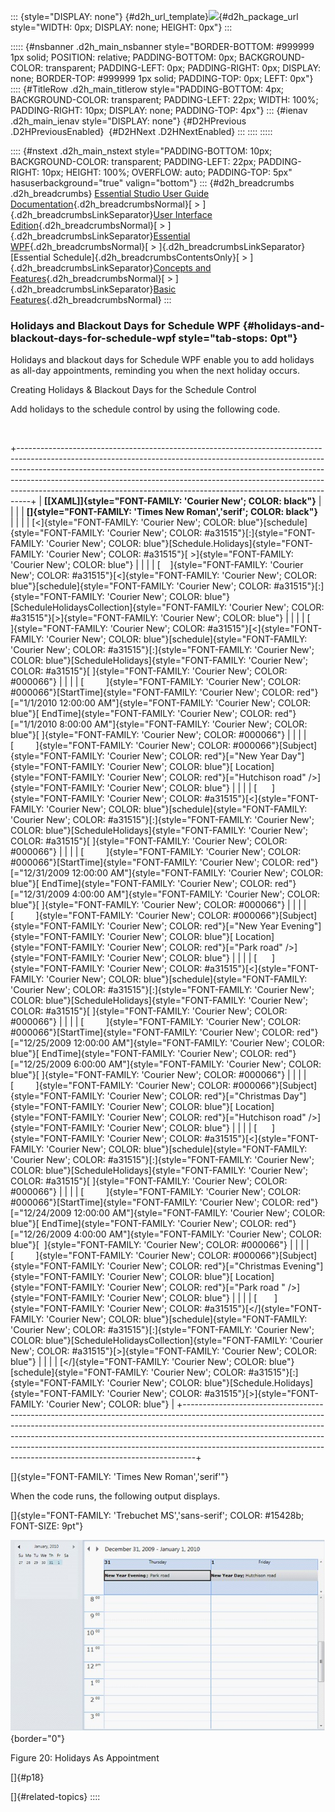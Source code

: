::: {style="DISPLAY: none"}
[](ms-xhelp:///?Id=d2h_url_template){#d2h_url_template}![](!package_url!){#d2h_package_url style="WIDTH: 0px; DISPLAY: none; HEIGHT: 0px"}
:::

::::: {#nsbanner .d2h_main_nsbanner style="BORDER-BOTTOM: #999999 1px solid; POSITION: relative; PADDING-BOTTOM: 0px; BACKGROUND-COLOR: transparent; PADDING-LEFT: 0px; PADDING-RIGHT: 0px; DISPLAY: none; BORDER-TOP: #999999 1px solid; PADDING-TOP: 0px; LEFT: 0px"}
:::: {#TitleRow .d2h_main_titlerow style="PADDING-BOTTOM: 4px; BACKGROUND-COLOR: transparent; PADDING-LEFT: 22px; WIDTH: 100%; PADDING-RIGHT: 10px; DISPLAY: none; PADDING-TOP: 4px"}
::: {#ienav .d2h_main_ienav style="DISPLAY: none"}
[](ms-xhelp:///?Id=07010621-ee60-4750-abe9-7f3e6b0a57c6){#D2HPrevious .D2HPreviousEnabled}  [](ms-xhelp:///?Id=24f6dac7-d9d9-4a61-88c0-84a541f17781){#D2HNext .D2HNextEnabled}
:::
::::
:::::

:::: {#nstext .d2h_main_nstext style="PADDING-BOTTOM: 10px; BACKGROUND-COLOR: transparent; PADDING-LEFT: 22px; PADDING-RIGHT: 10px; HEIGHT: 100%; OVERFLOW: auto; PADDING-TOP: 5px" hasuserbackground="true" valign="bottom"}
::: {#d2h_breadcrumbs .d2h_breadcrumbs}
[Essential Studio User Guide Documentation](ms-xhelp:///?Id=12457748-09e3-4d74-a240-8e049cedf030){.d2h_breadcrumbsNormal}[ \> ]{.d2h_breadcrumbsLinkSeparator}[User Interface Edition](ms-xhelp:///?Id=c29296b7-531c-413b-a0ec-488ca1f7f669){.d2h_breadcrumbsNormal}[ \> ]{.d2h_breadcrumbsLinkSeparator}[Essential WPF](ms-xhelp:///?Id=7f4f82c5-151c-4262-94d0-75c4626c77bc){.d2h_breadcrumbsNormal}[ \> ]{.d2h_breadcrumbsLinkSeparator}[Essential Schedule]{.d2h_breadcrumbsContentsOnly}[ \> ]{.d2h_breadcrumbsLinkSeparator}[Concepts and Features](ms-xhelp:///?Id=7a8d4b17-d8b0-4ff4-a562-1b876329b0f4){.d2h_breadcrumbsNormal}[ \> ]{.d2h_breadcrumbsLinkSeparator}[Basic Features](ms-xhelp:///?Id=ea68be89-135e-489c-9ec3-16f72298a52d){.d2h_breadcrumbsNormal}
:::

### Holidays and Blackout Days for Schedule WPF {#holidays-and-blackout-days-for-schedule-wpf style="tab-stops: 0pt"}

Holidays and blackout days for Schedule WPF enable you to add holidays as all-day appointments, reminding you when the next holiday occurs.

Creating Holidays & Blackout Days for the Schedule Control

Add holidays to the schedule control by using the following code.

 

+---------------------------------------------------------------------------------------------------------------------------------------------------------------------------------------------------------------------------------------------------------------------------------------------------------------------------------------------------------------------------------------------------------+
| **[\[XAML\]]{style="FONT-FAMILY: 'Courier New'; COLOR: black"}**                                                                                                                                                                                                                                                                                                                                        |
|                                                                                                                                                                                                                                                                                                                                                                                                         |
| **[]{style="FONT-FAMILY: 'Times New Roman','serif'; COLOR: black"}**                                                                                                                                                                                                                                                                                                                                    |
|                                                                                                                                                                                                                                                                                                                                                                                                         |
| [\<]{style="FONT-FAMILY: 'Courier New'; COLOR: blue"}[schedule]{style="FONT-FAMILY: 'Courier New'; COLOR: #a31515"}[:]{style="FONT-FAMILY: 'Courier New'; COLOR: blue"}[Schedule.Holidays]{style="FONT-FAMILY: 'Courier New'; COLOR: #a31515"}[ \>]{style="FONT-FAMILY: 'Courier New'; COLOR: blue"}                                                                                                    |
|                                                                                                                                                                                                                                                                                                                                                                                                         |
| [    ]{style="FONT-FAMILY: 'Courier New'; COLOR: #a31515"}[\<]{style="FONT-FAMILY: 'Courier New'; COLOR: blue"}[schedule]{style="FONT-FAMILY: 'Courier New'; COLOR: #a31515"}[:]{style="FONT-FAMILY: 'Courier New'; COLOR: blue"}[ScheduleHolidaysCollection]{style="FONT-FAMILY: 'Courier New'; COLOR: #a31515"}[\>]{style="FONT-FAMILY: 'Courier New'; COLOR: blue"}                                  |
|                                                                                                                                                                                                                                                                                                                                                                                                         |
| [      ]{style="FONT-FAMILY: 'Courier New'; COLOR: #a31515"}[\<]{style="FONT-FAMILY: 'Courier New'; COLOR: blue"}[schedule]{style="FONT-FAMILY: 'Courier New'; COLOR: #a31515"}[:]{style="FONT-FAMILY: 'Courier New'; COLOR: blue"}[ScheduleHolidays]{style="FONT-FAMILY: 'Courier New'; COLOR: #a31515"}[ ]{style="FONT-FAMILY: 'Courier New'; COLOR: #000066"}                                        |
|                                                                                                                                                                                                                                                                                                                                                                                                         |
| [         ]{style="FONT-FAMILY: 'Courier New'; COLOR: #000066"}[StartTime]{style="FONT-FAMILY: 'Courier New'; COLOR: red"}[=\"1/1/2010 12:00:00 AM\"]{style="FONT-FAMILY: 'Courier New'; COLOR: blue"}[ EndTime]{style="FONT-FAMILY: 'Courier New'; COLOR: red"}[=\"1/1/2010 8:00:00 AM\"]{style="FONT-FAMILY: 'Courier New'; COLOR: blue"}[ ]{style="FONT-FAMILY: 'Courier New'; COLOR: #000066"}      |
|                                                                                                                                                                                                                                                                                                                                                                                                         |
| [         ]{style="FONT-FAMILY: 'Courier New'; COLOR: #000066"}[Subject]{style="FONT-FAMILY: 'Courier New'; COLOR: red"}[=\"New Year Day\"]{style="FONT-FAMILY: 'Courier New'; COLOR: blue"}[ Location]{style="FONT-FAMILY: 'Courier New'; COLOR: red"}[=\"Hutchison road\" /\>]{style="FONT-FAMILY: 'Courier New'; COLOR: blue"}                                                                       |
|                                                                                                                                                                                                                                                                                                                                                                                                         |
| [      ]{style="FONT-FAMILY: 'Courier New'; COLOR: #a31515"}[\<]{style="FONT-FAMILY: 'Courier New'; COLOR: blue"}[schedule]{style="FONT-FAMILY: 'Courier New'; COLOR: #a31515"}[:]{style="FONT-FAMILY: 'Courier New'; COLOR: blue"}[ScheduleHolidays]{style="FONT-FAMILY: 'Courier New'; COLOR: #a31515"}[ ]{style="FONT-FAMILY: 'Courier New'; COLOR: #000066"}                                        |
|                                                                                                                                                                                                                                                                                                                                                                                                         |
| [         ]{style="FONT-FAMILY: 'Courier New'; COLOR: #000066"}[StartTime]{style="FONT-FAMILY: 'Courier New'; COLOR: red"}[=\"12/31/2009 12:00:00 AM\"]{style="FONT-FAMILY: 'Courier New'; COLOR: blue"}[ EndTime]{style="FONT-FAMILY: 'Courier New'; COLOR: red"}[=\"12/31/2009 4:00:00 AM\"]{style="FONT-FAMILY: 'Courier New'; COLOR: blue"}[ ]{style="FONT-FAMILY: 'Courier New'; COLOR: #000066"}  |
|                                                                                                                                                                                                                                                                                                                                                                                                         |
| [         ]{style="FONT-FAMILY: 'Courier New'; COLOR: #000066"}[Subject]{style="FONT-FAMILY: 'Courier New'; COLOR: red"}[=\"New Year Evening\"]{style="FONT-FAMILY: 'Courier New'; COLOR: blue"}[ Location]{style="FONT-FAMILY: 'Courier New'; COLOR: red"}[=\"Park road\" /\>]{style="FONT-FAMILY: 'Courier New'; COLOR: blue"}                                                                        |
|                                                                                                                                                                                                                                                                                                                                                                                                         |
| [      ]{style="FONT-FAMILY: 'Courier New'; COLOR: #a31515"}[\<]{style="FONT-FAMILY: 'Courier New'; COLOR: blue"}[schedule]{style="FONT-FAMILY: 'Courier New'; COLOR: #a31515"}[:]{style="FONT-FAMILY: 'Courier New'; COLOR: blue"}[ScheduleHolidays]{style="FONT-FAMILY: 'Courier New'; COLOR: #a31515"}[ ]{style="FONT-FAMILY: 'Courier New'; COLOR: #000066"}                                        |
|                                                                                                                                                                                                                                                                                                                                                                                                         |
| [         ]{style="FONT-FAMILY: 'Courier New'; COLOR: #000066"}[StartTime]{style="FONT-FAMILY: 'Courier New'; COLOR: red"}[=\"12/25/2009 12:00:00 AM\"]{style="FONT-FAMILY: 'Courier New'; COLOR: blue"}[ EndTime]{style="FONT-FAMILY: 'Courier New'; COLOR: red"}[=\"12/25/2009 6:00:00 AM\"]{style="FONT-FAMILY: 'Courier New'; COLOR: blue"}[ ]{style="FONT-FAMILY: 'Courier New'; COLOR: #000066"}  |
|                                                                                                                                                                                                                                                                                                                                                                                                         |
| [         ]{style="FONT-FAMILY: 'Courier New'; COLOR: #000066"}[Subject]{style="FONT-FAMILY: 'Courier New'; COLOR: red"}[=\"Christmas Day\"]{style="FONT-FAMILY: 'Courier New'; COLOR: blue"}[ Location]{style="FONT-FAMILY: 'Courier New'; COLOR: red"}[=\"Hutchison road\" /\>]{style="FONT-FAMILY: 'Courier New'; COLOR: blue"}                                                                      |
|                                                                                                                                                                                                                                                                                                                                                                                                         |
| [      ]{style="FONT-FAMILY: 'Courier New'; COLOR: #a31515"}[\<]{style="FONT-FAMILY: 'Courier New'; COLOR: blue"}[schedule]{style="FONT-FAMILY: 'Courier New'; COLOR: #a31515"}[:]{style="FONT-FAMILY: 'Courier New'; COLOR: blue"}[ScheduleHolidays]{style="FONT-FAMILY: 'Courier New'; COLOR: #a31515"}[ ]{style="FONT-FAMILY: 'Courier New'; COLOR: #000066"}                                        |
|                                                                                                                                                                                                                                                                                                                                                                                                         |
| [         ]{style="FONT-FAMILY: 'Courier New'; COLOR: #000066"}[StartTime]{style="FONT-FAMILY: 'Courier New'; COLOR: red"}[=\"12/24/2009 12:00:00 AM\"]{style="FONT-FAMILY: 'Courier New'; COLOR: blue"}[ EndTime]{style="FONT-FAMILY: 'Courier New'; COLOR: red"}[=\"12/26/2009 4:00:00 AM\"]{style="FONT-FAMILY: 'Courier New'; COLOR: blue"}[  ]{style="FONT-FAMILY: 'Courier New'; COLOR: #000066"} |
|                                                                                                                                                                                                                                                                                                                                                                                                         |
| [         ]{style="FONT-FAMILY: 'Courier New'; COLOR: #000066"}[Subject]{style="FONT-FAMILY: 'Courier New'; COLOR: red"}[=\"Christmas Evening\"]{style="FONT-FAMILY: 'Courier New'; COLOR: blue"}[ Location]{style="FONT-FAMILY: 'Courier New'; COLOR: red"}[=\"Park road \" /\>]{style="FONT-FAMILY: 'Courier New'; COLOR: blue"}                                                                      |
|                                                                                                                                                                                                                                                                                                                                                                                                         |
| [       ]{style="FONT-FAMILY: 'Courier New'; COLOR: #a31515"}[\</]{style="FONT-FAMILY: 'Courier New'; COLOR: blue"}[schedule]{style="FONT-FAMILY: 'Courier New'; COLOR: #a31515"}[:]{style="FONT-FAMILY: 'Courier New'; COLOR: blue"}[ScheduleHolidaysCollection]{style="FONT-FAMILY: 'Courier New'; COLOR: #a31515"}[\>]{style="FONT-FAMILY: 'Courier New'; COLOR: blue"}                              |
|                                                                                                                                                                                                                                                                                                                                                                                                         |
| [\</]{style="FONT-FAMILY: 'Courier New'; COLOR: blue"}[schedule]{style="FONT-FAMILY: 'Courier New'; COLOR: #a31515"}[:]{style="FONT-FAMILY: 'Courier New'; COLOR: blue"}[Schedule.Holidays]{style="FONT-FAMILY: 'Courier New'; COLOR: #a31515"}[\>]{style="FONT-FAMILY: 'Courier New'; COLOR: blue"}                                                                                                    |
+---------------------------------------------------------------------------------------------------------------------------------------------------------------------------------------------------------------------------------------------------------------------------------------------------------------------------------------------------------------------------------------------------------+

[]{style="FONT-FAMILY: 'Times New Roman','serif'"} 

When the code runs, the following output displays.

[]{style="FONT-FAMILY: 'Trebuchet MS','sans-serif'; COLOR: #15428b; FONT-SIZE: 9pt"} 

![](ImagesExt/image26_23.jpg){border="0"}

Figure 20: Holidays As Appointment

[]{#p18} 

[]{#related-topics}
::::
